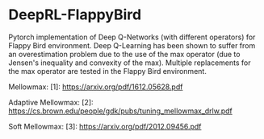 # DeepRL-FlappyBird

Pytorch implementation of Deep Q-Networks (with different operators) for Flappy Bird environment. Deep Q-Learning has been shown to suffer from an overestimation problem due to the use of the max operator (due to Jensen's inequality and convexity of the max). Multiple replacements for the max operator are tested in the Flappy Bird environment. 


Mellowmax:
[1]: https://arxiv.org/pdf/1612.05628.pdf

Adaptive Mellowmax:
[2]: https://cs.brown.edu/people/gdk/pubs/tuning_mellowmax_drlw.pdf

Soft Mellowmax:
[3]: https://arxiv.org/pdf/2012.09456.pdf



